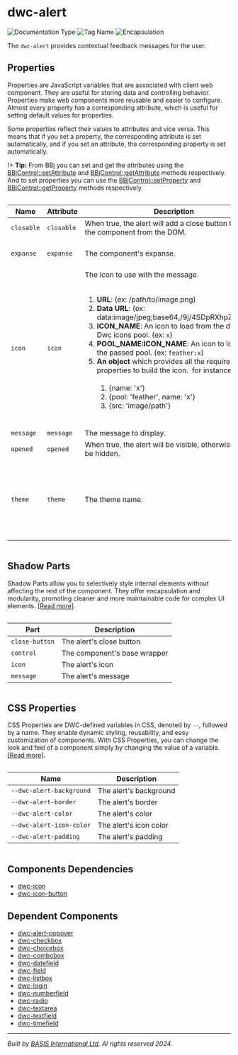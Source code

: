 # dwc-alert
![Documentation Type](https://img.shields.io/badge/Documentation-dwc-%23006aff) ![Tag Name](https://img.shields.io/badge/Component-dwc--alert-%23006aff)  ![Encapsulation](https://img.shields.io/badge/Encapsulation-shadow-%23006aff)

The `dwc-alert` provides contextual feedback messages for the user.


## Properties 


Properties are JavaScript variables that are associated with client web component.
They are useful for storing data and controlling behavior. Properties make web components more reusable and easier to configure.
Almost every property has a corresponding attribute, which is useful for setting default values for properties.

Some properties reflect their values to attributes and vice versa. This means that if you set a property, the corresponding attribute is set automatically, and if you set an attribute, the corresponding property is set automatically.

!> **Tip:** From BBj you can set and get the attributes using the [BBjControl::setAttribute](https://documentation.basis.cloud/BASISHelp/WebHelp/bbjobjects/SysGui/bbjcontrol/BBjControl_setAttribute.htm)
and [BBjControl::getAttribute](https://documentation.basis.cloud/BASISHelp/WebHelp/bbjobjects/SysGui/bbjcontrol/BBjControl_getAttribute.htm) methods respectively.
And to set properties you can use the [BBjControl::setProperty](https://documentation.basis.cloud/BASISHelp/WebHelp/bbjobjects/SysGui/bbjcontrol/BBjControl_setProperty.htm) and [BBjControl::getProperty](https://documentation.basis.cloud/BASISHelp/WebHelp/bbjobjects/SysGui/bbjcontrol/BBjControl_getProperty.htm) methods respectively.
<div style="overflow-x: auto;">

| Name         | Attribute    | Description                                                                                                                                                                                                                                                                                                                                                                                                                                                                                                                                                                                                                            | Reflects | Type                                                                                 | Default       |
| ------------ | ------------ | -------------------------------------------------------------------------------------------------------------------------------------------------------------------------------------------------------------------------------------------------------------------------------------------------------------------------------------------------------------------------------------------------------------------------------------------------------------------------------------------------------------------------------------------------------------------------------------------------------------------------------------- | :------: | ------------------------------------------------------------------------------------ | ------------- |
| ``closable`` | ``closable`` | When true, the alert will add a close button to remove the component from the DOM.                                                                                                                                                                                                                                                                                                                                                                                                                                                                                                                                                     | &#x2714; | ``boolean``                                                                          | ``false``     |
| ``expanse``  | ``expanse``  | The component's expanse.                                                                                                                                                                                                                                                                                                                                                                                                                                                                                                                                                                                                               | &#x2714; | ``"l" \| "m" \| "s" \| "xl" \| "xs"``                                                | ``'m'``       |
| ``icon``     | ``icon``     | The icon to use with the message.&nbsp;&nbsp;<ol>&nbsp;<li> <b>URL</b>: (ex: /path/to/image.png)&nbsp;<li> <b>Data URL</b>: (ex: data:image/jpeg;base64,/9j/4SDpRXhpZgAAT....)&nbsp;<li> <b>ICON_NAME</b>: An icon to load from the default Dwc icons pool. (ex: ``x``)&nbsp;<li> <b>POOL_NAME:ICON_NAME</b>: An icon to load from the passed pool. (ex: ``feather:x``)&nbsp;<li> <b>An object</b> which provides all the required properties to build the icon.&nbsp;   for instance:&nbsp;   <ol>&nbsp;     <li> {name: 'x'}&nbsp;     <li> {pool: 'feather', name: 'x'}&nbsp;     <li> {src: 'image/path'}&nbsp;   </ol>&nbsp;</ol> | &#x2718; | ``object \| string``                                                                 | ``''``        |
| ``message``  | ``message``  | The message to display.                                                                                                                                                                                                                                                                                                                                                                                                                                                                                                                                                                                                                | &#x2718; | ``string``                                                                           |               |
| ``opened``   | ``opened``   | When true, the alert will be visible, otherwise it will be hidden.                                                                                                                                                                                                                                                                                                                                                                                                                                                                                                                                                                     | &#x2714; | ``boolean``                                                                          | ``true``      |
| ``theme``    | ``theme``    | The theme name.                                                                                                                                                                                                                                                                                                                                                                                                                                                                                                                                                                                                                        | &#x2714; | ``"danger" \| "default" \| "gray" \| "info" \| "primary" \| "success" \| "warning"`` | ``'default'`` |


</div>

## Shadow Parts


Shadow Parts allow you to selectively style internal elements without affecting the rest of the component.
They offer encapsulation and modularity, promoting cleaner and more maintainable code for complex UI elements. [[Read more]](theme-engine/css-shadow-parts).
<div style="overflow-x: auto;">

| Part             | Description                  |
| ---------------- | ---------------------------- |
| ``close-button`` | The alert's close button     |
| ``control``      | The component's base wrapper |
| ``icon``         | The alert's icon             |
| ``message``      | The alert's message          |


</div>

## CSS Properties


CSS Properties are DWC-defined variables in CSS, denoted by `--`, followed by a name.
They enable dynamic styling, reusability, and easy customization of components.
With CSS Properties, you can change the look and feel of a component simply by changing the value of a variable.
[[Read more]](theme-engine/css-variables).
<div style="overflow-x: auto;">

| Name                       | Description            |
| -------------------------- | ---------------------- |
| ``--dwc-alert-background`` | The alert's background |
| ``--dwc-alert-border``     | The alert's border     |
| ``--dwc-alert-color``      | The alert's color      |
| ``--dwc-alert-icon-color`` | The alert's icon color |
| ``--dwc-alert-padding``    | The alert's padding    |


</div>

## Components Dependencies

- [dwc-icon](web-components/dwc-icon.md)
- [dwc-icon-button](web-components/dwc-icon-button.md)


## Dependent Components

- [dwc-alert-popover](web-components/dwc-alert-popover.md)
- [dwc-checkbox](web-components/dwc-checkbox.md)
- [dwc-choicebox](web-components/dwc-choicebox.md)
- [dwc-combobox](web-components/dwc-combobox.md)
- [dwc-datefield](web-components/dwc-datefield.md)
- [dwc-field](web-components/dwc-field.md)
- [dwc-listbox](web-components/dwc-listbox.md)
- [dwc-login](web-components/dwc-login.md)
- [dwc-numberfield](web-components/dwc-numberfield.md)
- [dwc-radio](web-components/dwc-radio.md)
- [dwc-textarea](web-components/dwc-textarea.md)
- [dwc-textfield](web-components/dwc-textfield.md)
- [dwc-timefield](web-components/dwc-timefield.md)


----------------------------------------------
*Built by [BASIS International Ltd](https://www.basis.cloud/). Al rights reserved 2024.*
